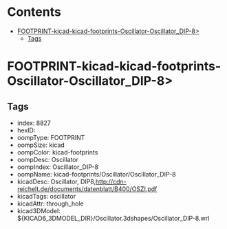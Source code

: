 



Contents
========

* [FOOTPRINT-kicad-kicad-footprints-Oscillator-Oscillator_DIP-8>](#footprint-kicad-kicad-footprints-oscillator-oscillator_dip-8)
	* [Tags](#tags)

# FOOTPRINT-kicad-kicad-footprints-Oscillator-Oscillator_DIP-8>

## Tags

- index: 8827
- hexID: 
- oompType: FOOTPRINT
- oompSize: kicad
- oompColor: kicad-footprints
- oompDesc: Oscillator
- oompIndex: Oscillator_DIP-8
- oompName: kicad-footprints/Oscillator/Oscillator_DIP-8
- kicadDesc: Oscillator, DIP8,http://cdn-reichelt.de/documents/datenblatt/B400/OSZI.pdf
- kicadTags: oscillator
- kicadAttr: through_hole
- kicad3DModel: ${KICAD6_3DMODEL_DIR}/Oscillator.3dshapes/Oscillator_DIP-8.wrl
